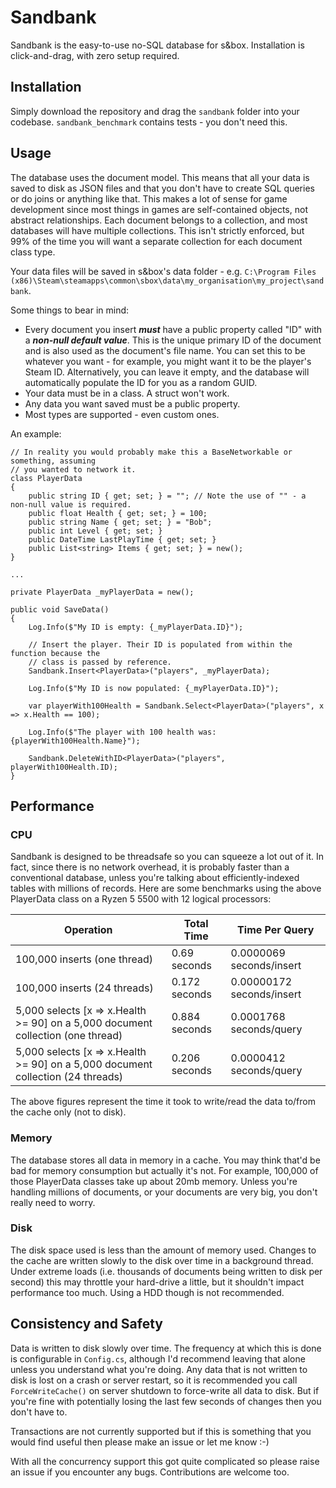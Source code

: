# Sandbank

Sandbank is the easy-to-use no-SQL database for s&amp;box. Installation is click-and-drag, with zero setup required.

## Installation

Simply download the repository and drag the `sandbank` folder into your codebase. `sandbank_benchmark` contains tests - you don't need this.

## Usage

The database uses the document model. This means that all your data is saved to disk as JSON files and that you don't have to create SQL queries or do joins or anything like that. This makes a lot of sense for game development since most things in games are self-contained objects, not abstract relationships. Each document belongs to a collection, and most databases will have multiple collections. This isn't strictly enforced, but 99% of the time you will want a separate collection for each document class type. 

Your data files will be saved in s&box's data folder - e.g. `C:\Program Files (x86)\Steam\steamapps\common\sbox\data\my_organisation\my_project\sandbank`.

Some things to bear in mind:
- Every document you insert _**must**_ have a public property called "ID" with a _**non-null default value**_. This is the unique primary ID of the document and is also used as the document's file name. You can set this to be whatever you want - for example, you might want it to be the player's Steam ID. Alternatively, you can leave it empty, and the database will automatically populate the ID for you as a random GUID.
- Your data must be in a class. A struct won't work.
- Any data you want saved must be a public property.
- Most types are supported - even custom ones.

An example:

```
// In reality you would probably make this a BaseNetworkable or something, assuming
// you wanted to network it.
class PlayerData
{
	public string ID { get; set; } = ""; // Note the use of "" - a non-null value is required.
	public float Health { get; set; } = 100;
	public string Name { get; set; } = "Bob";
	public int Level { get; set; }
	public DateTime LastPlayTime { get; set; }
	public List<string> Items { get; set; } = new();
}

...

private PlayerData _myPlayerData = new();

public void SaveData()
{
	Log.Info($"My ID is empty: {_myPlayerData.ID}");

	// Insert the player. Their ID is populated from within the function because the
	// class is passed by reference.
	Sandbank.Insert<PlayerData>("players", _myPlayerData);

	Log.Info($"My ID is now populated: {_myPlayerData.ID}");

	var playerWith100Health = Sandbank.Select<PlayerData>("players", x => x.Health == 100);

	Log.Info($"The player with 100 health was: {playerWith100Health.Name}");

	Sandbank.DeleteWithID<PlayerData>("players", playerWith100Health.ID);
}
```

## Performance

### CPU

Sandbank is designed to be threadsafe so you can squeeze a lot out of it. In fact, since there is no network overhead, it is probably faster than a conventional database, unless you're talking about efficiently-indexed tables with millions of records. Here are some benchmarks using the above PlayerData class on a Ryzen 5 5500 with 12 logical processors:

| Operation                                                                         | Total Time    | Time Per Query   |
|-----------------------------------------------------------------------------------|---------------|------------------|
| 100,000 inserts (one thread)                                                      | 0.69 seconds  | 0.0000069 seconds/insert |
| 100,000 inserts (24 threads)                                                      | 0.172 seconds | 0.00000172 seconds/insert |
| 5,000 selects [x => x.Health >= 90] on a 5,000 document collection (one thread)   | 0.884 seconds | 0.0001768 seconds/query |
| 5,000 selects [x => x.Health >= 90] on a 5,000 document collection (24 threads)   | 0.206 seconds | 0.0000412 seconds/query |

The above figures represent the time it took to write/read the data to/from the cache only (not to disk).

### Memory

The database stores all data in memory in a cache. You may think that'd be bad for memory consumption but actually it's not. For example, 100,000 of those PlayerData classes take up about 20mb memory. Unless you're handling millions of documents, or your documents are very big, you don't really need to worry.

### Disk

The disk space used is less than the amount of memory used. Changes to the cache are written slowly to the disk over time in a background thread. Under extreme loads (i.e. thousands of documents being written to disk per second) this may throttle your hard-drive a little, but it shouldn't impact performance too much. Using a HDD though is not recommended.

## Consistency and Safety

Data is written to disk slowly over time. The frequency at which this is done is configurable in `Config.cs`, although I'd recommend leaving that alone unless you understand what you're doing. Any data that is not written to disk is lost on a crash or server restart, so it is recommended you call `ForceWriteCache()` on server shutdown to force-write all data to disk. But if you're fine with potentially losing the last few seconds of changes then you don't have to.

Transactions are not currently supported but if this is something that you would find useful then please make an issue or let me know :-)

With all the concurrency support this got quite complicated so please raise an issue if you encounter any bugs. Contributions are welcome too.
